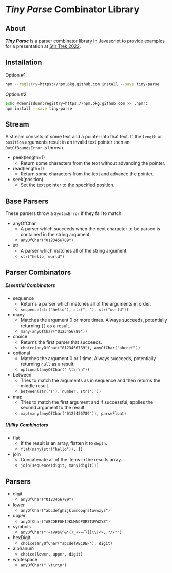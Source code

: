 
***Tiny Parse*** Combinator Library
===

About
---
***Tiny Parse*** is a parser combinator library in Javascript to provide examples for a presentation at [Stir Trek 2022](https://stirtrek.com).

Installation
---
Option #1
```bash
npm --registry=https://npm.pkg.github.com install --save tiny-parse 
```

Option #2
```bash
echo @dennisdunn:registry=https://npm.pkg.github.com >> .npmrc
npm install --save tiny-parse
```

Stream
---
A stream consists of some text and a pointer into that text. If the ```length``` or
```position``` arguments result in an invalid text pointer then an ```OutOfBoundsError```
is thrown.

- peek(length=1)
    - Return some characters from the text without advancing the pointer.
- read(length=1)
    - Return some characters from the text and advance the pointer.
- seek(position)
    - Set the text pointer to the specified position.

Base Parsers
---
These parsers throw a ```SyntaxError``` if they fail to match.

- anyOfChar
    - A parser which succeeds when the next character to be parsed is contained in the string argument.
    - ```anyOfChar("0123456789")```
- str
    - A parser which matches all of the string argument.
    - ```str("hello, world")```

Parser Combinators
---

##### ***Essential Combinators***

- sequence
    - Returns a parser which matches all of the arguments in order.
    - ```sequence(str("hello"), str(", "), str("world"))```
- many
    - Matches the argument 0 or more times. Always succeeds, potentially returning ```[]``` as a result.
    - ```many(anyOfChar("0123456789"))```
- choice 
    - Returns the first parser that succeeds.
    - ```choice(anyOfChar("0123456789"), anyOfChar("abcdef"))```
- optional
    - Matches the argument 0 or 1 time. Always succeeds,
    potentially returning ```null``` as a result.
    - ```optional(anyOfChar(" \t\r\n"))```
- between
    - Tries to match the arguments as in sequence and then returns the middle result.
    -  ```between(str('('), number, str(')'))```
- map
    - Tries to match the first argument and if successful, applies the second argument to the result.
    - ```map(many(anyOfChar("0123456789")), parseFloat)```

##### ***Utility Combinators***

- flat
    - If the result is an array, flatten it to ```depth```.
    - ```flat(many(str("hello")), 1)```
- join
    - Concatenate all of the items in the results array.
    - ```join(sequence(digit, many(digit)))```

Parsers
---
- digit
    - ```anyOfChar("0123456789")```
- lower
    - ```anyOfChar("abcdefghijklmnopqrstuvwxyz")```
- upper
    - ```anyOfChar("ABCDEFGHIJKLMNOPQRSTUVWXYZ")```
- symbols
    - ```anyOfChar("'~!@#$%^&*()_+-={}[]\\|<>,.?/\"")```
- hexDigit
    - ```choice(anyOfChar("abcdefABCDEF"), digit)```
- alphanum
    - ```choice(lower, upper, digit)```
- whitespace
    - ```anyOfChar(" \t\r\n")```
